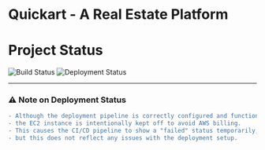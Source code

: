 # Quickart - A Real Estate Platform

# Project Status

![Build Status](https://img.shields.io/badge/Build-Passing-brightgreen)
![Deployment Status](https://img.shields.io/badge/Deployment-Passing-brightgreen)

---

### ⚠️ **Note on Deployment Status**
```diff
- Although the deployment pipeline is correctly configured and functional,
- the EC2 instance is intentionally kept off to avoid AWS billing.
- This causes the CI/CD pipeline to show a "failed" status temporarily,
- but this does not reflect any issues with the deployment setup.

